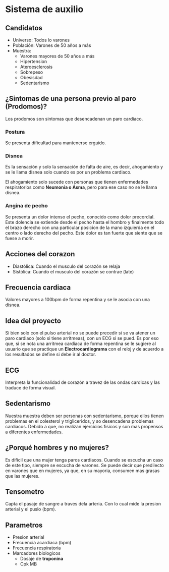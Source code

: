 # Sistema de auxilio

## Candidatos

- Universo: Todos lo varones
- Población: Varones de 50 años a más
- Muestra: 
    - Varones mayores de 50 años a más
    - Hipertension
    - Ateroesclerosis
    - Sobrepeso
    - Obesisdad
    - Sedentarismo

## ¿Sintomas de una persona previo al paro (Prodomos)?

Los prodomos son sintomas que desencadenan un paro cardiaco.
### Postura
Se presenta dificultad para mantenerse erguido.

### Disnea
Es la sensación y solo la sensación de falta de aire, es decir, ahogamiento y se le llama disnea solo cuando es por un problema cardiaco. 

El ahogamiento solo sucede con personas que tienen enfermedades respiratorios como **Neumonia o Asma**, pero para ese caso no se le llama disnea.

### Angina de pecho
Se presenta un dolor intenso el pecho, conocido como dolor precordial. Este dolencia se extiende desde el pecho hasta el hombro y finalmente todo el brazo derecho con una particular posicion de la mano izquierda en el centro o lado derecho del pecho. Este dolor es tan fuerte que siente que se fuese a morir.


## Acciones del corazon
- Diastólica: Cuando el musculo del corazón se relaja
- Sistólica: Cuando el musculo del corazón se 
contrae (late)

## Frecuencia cardiaca
Valores mayores a 100bpm de forma repentina y se le asocia con una disnea.

## Idea del proyecto
Si bien solo con el pulso arterial no se puede precedir si se va atener un paro cardiaco (solo si tiene arritmeas), con un ECG si se pued. Es por eso que, si se nota una arritmea cardiaca de forma repentina se le sugiere al usuario que se practique un **Electrocardiograma** con el reloj y de acuerdo a los resultados se define si debe ir al doctor.

## ECG
Interpreta la funcionalidad de corazón a travez de las ondas cardicas y las traduce de forma visual.

## Sedentarismo
Nuestra muestra deben ser personas con sedentarismo, porque ellos tienen problemas en el colesterol y trigliceridos, y so desencadena problemas cardiacos. Debido a que, no realizan ejercicios fisicos y son mas propensos a diferentes enfermedades.

## ¿Porqué hombres y no mujeres?
Es dificil que una mujer tenga paros cardiacos. Cuando se escucha un caso de este tipo, siempre se escucha de varones. Se puede decir que predilecto en varones que en mujeres, ya que, en su mayoria, consumen mas grasas que las mujeres.

## Tensometro
Capta el pasaje de sangre a traves dela arteria. Con lo cual mide la presion arterial y el puslo (bpm).

## Parametros
- Presion arterial
- Frecuencia acardiaca (bpm)
- Frecuencia respiratoria
- Marcadores biologicos
    - Dosaje de **troponina**
    - Cpk MB

